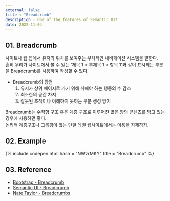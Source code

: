 ```yaml
---
external: false
title : "Breadcrumb"
description : One of the features of Semantic UI!
date: 2022-11-04
---
```


## 01. Breadcrumb

사이트나 웹 앱에서 유저의 위치를 보여주는 부차적인 내비게이션 시스템을 말한다.<br>
흔히 우리가 사이트에서 볼 수 있는 '제목 1 > 부제목 1 > 항목 1'과 같이 표시되는 부분을 Breadcrumb를 사용하여 작성할 수 있다.<br>

- Breadcrumb의 장점
  1. 유저가 상위 페이지로 가기 위해 취해야 하는 행동의 수 감소
  2. 최소한의 공간 차지
  3. 잘못된 조작이나 이해하지 못하는 부분 생성 방지<br>

Breadcrumb는 수직형 구조 혹은 계층 구조로 이루어진 많은 양의 콘텐츠를 담고 있는 경우에 사용하면 좋다.<br>
논리적 계층구조나 그룹핑이 없는 단일 레벨 웹사이트에서는 이용을 자제하자.

## 02. Example

{% include codepen.html hash = "NWzrMKY" title = "Breadcrumb" %}

## 03. Reference

- [Bootstrap - Breadcrumb](https://getbootstrap.com/docs/4.0/components/breadcrumb/)
- [Semantic UI - Breadcrumb](https://semantic-ui.com/collections/breadcrumb.html)
- [Nate Taylor - Breadcrumbs](https://codepen.io/taylonr/pen/JXLgzR)

